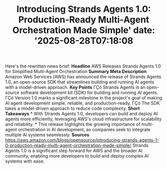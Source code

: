 ﻿---
title: "Introducing Strands Agents 1.0: Production-Ready Multi-Agent Orchestration Made Simple'
date: '2025-08-28T07:18:08"
category: "Markets"
summary: ""
slug: "introducing strands agents 10 productionready multiagent orc"
source_urls:
  - "https://aws.amazon.com/blogs/opensource/introducing-strands-agents-1-0-production-ready-multi-agent-orchestration-made-simple/"
seo:
  title: "Introducing Strands Agents 1.0: Production-Ready Multi-Agent Orchestration Made Simple | Hash n Hedge'
  description: '"
  keywords: ["news", "markets", "brief"]
---
Here's the rewritten news brief:  **Headline** AWS Releases Strands Agents 1.0 for Simplified Multi-Agent Orchestration  **Summary Meta Description** Amazon Web Services (AWS) has announced the release of Strands Agents 1.0, an open-source SDK that streamlines building and running AI agents with a model-driven approach.  **Key Points**  ΓÇó Strands Agents is an open-source software development kit (SDK) for building and running AI agents. ΓÇó Version 1.0 marks a significant milestone in the project's goal of making AI agent development simple, reliable, and production-ready. ΓÇó The SDK takes a model-driven approach to reduce code complexity.  **Short Takeaways**  * With Strands Agents 1.0, developers can build and deploy AI agents more efficiently, leveraging AWS's cloud infrastructure for scalability and reliability. * This release highlights the growing importance of multi-agent orchestration in AI development, as companies seek to integrate multiple AI systems seamlessly.  **Sources** https://aws.amazon.com/blogs/opensource/introducing-strands-agents-1-0-production-ready-multi-agent-orchestration-made-simple/ Strands Agents 1.0 is a significant step forward for AWS and the broader AI community, enabling more developers to build and deploy complex AI systems with ease. 

